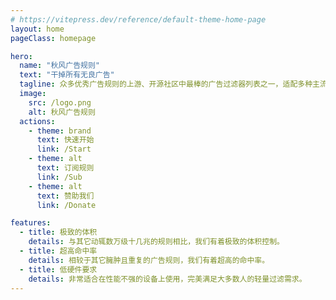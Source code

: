 ```yaml
---
# https://vitepress.dev/reference/default-theme-home-page
layout: home
pageClass: homepage

hero:
  name: "秋风广告规则"
  text: "干掉所有无良广告"
  tagline: 众多优秀广告规则的上游、开源社区中最棒的广告过滤器列表之一，适配多种主流广告拦截/代理工具。
  image:
    src: /logo.png
    alt: 秋风广告规则
  actions:
    - theme: brand
      text: 快速开始
      link: /Start
    - theme: alt
      text: 订阅规则
      link: /Sub
    - theme: alt
      text: 赞助我们
      link: /Donate

features:
  - title: 极致的体积
    details: 与其它动辄数万级十几兆的规则相比，我们有着极致的体积控制。
  - title: 超高命中率
    details: 相较于其它臃肿且重复的广告规则，我们有着超高的命中率。
  - title: 低硬件要求
    details: 非常适合在性能不强的设备上使用，完美满足大多数人的轻量过滤需求。
---
```

